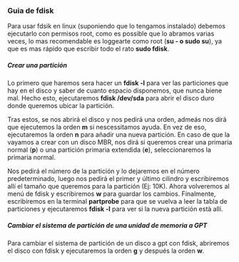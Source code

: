 ### Guia de fdisk

Para usar fdsik en linux (suponiendo que lo tengamos instalado) debemos ejecutarlo con permisos root, como es possible que lo abramos varias veces, lo mas recomendable es loggearte como root (**su - o sudo su**), ya que es mas rápido que escribir todo el rato **sudo fdisk**.

##### Crear una partición

Lo primero que haremos sera hacer un **fdisk -l** para ver las particiones que hay en el disco y saber de cuanto espacio disponemos, que nunca biene mal. Hecho esto, ejecutaremos **fdisk /dev/sda** para abrir el disco duro donde queremos ubicar la partición. 

Tras estos, se nos abrirá el disco y nos pedirá una orden, admeás nos dirá que ejecutemos la orden **m** si nescessitamos ayuda. En vez de eso, ejecutaremos la orden **n** para añadir una nueva partición. En caso de que la vayamos a crear con un disco MBR, nos dirá si queremos crear una primaria normal (**p**) o una partición primaria extendida (**e**), seleccionaremos la primaria normal. 

Nos pedirá el número de la partición y lo dejaremos en el número predeterminado, luego nos pedirá el primer y último cilindro y escribiremos allí el tamaño que queremos para la partición (Ej: 10K). Ahora volveremos al menú de fdisk y escribiremos **w** para guardar los cambios. Finalmente, escribiremos en la terminal **partprobe** para que se vuelva a leer la tabla de particiones y ejecutaremos **fdisk -l** para ver si la nueva partición està allí.

##### Cambiar el sistema de partición de una unidad de memoria a GPT

Para cambiar el sistema de partición de un disco a gpt con fdisk, abriremos el disco con fdisk y ejecutaremos la orden **g** y después la orden **w**.


